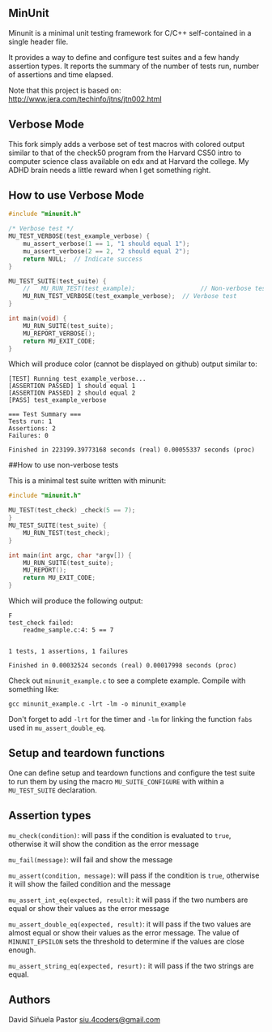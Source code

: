 ## MinUnit

Minunit is a minimal unit testing framework for C/C++ self-contained in a
single header file.

It provides a way to define and configure test suites and a few handy assertion
types.  It reports the summary of the number of tests run, number of assertions
and time elapsed.

Note that this project is based on:
http://www.jera.com/techinfo/jtns/jtn002.html

## Verbose Mode

This fork simply adds a verbose set of test macros with colored output similar to that of the check50 program from the Harvard CS50 intro to computer science class available on edx and at Harvard the college. My ADHD brain needs a little reward when I get something right.

## How to use Verbose Mode

```c
#include "minunit.h"

/* Verbose test */
MU_TEST_VERBOSE(test_example_verbose) {
    mu_assert_verbose(1 == 1, "1 should equal 1");
    mu_assert_verbose(2 == 2, "2 should equal 2");
    return NULL;  // Indicate success
}

MU_TEST_SUITE(test_suite) {
    //   MU_RUN_TEST(test_example);                  // Non-verbose test
    MU_RUN_TEST_VERBOSE(test_example_verbose);  // Verbose test
}

int main(void) {
    MU_RUN_SUITE(test_suite);
    MU_REPORT_VERBOSE();
    return MU_EXIT_CODE;
}
```

Which will produce color (cannot be displayed on github) output similar to:

```
[TEST] Running test_example_verbose...
[ASSERTION PASSED] 1 should equal 1
[ASSERTION PASSED] 2 should equal 2
[PASS] test_example_verbose

=== Test Summary ===
Tests run: 1
Assertions: 2
Failures: 0

Finished in 223199.39773168 seconds (real) 0.00055337 seconds (proc)
```

##How to use non-verbose tests

This is a minimal test suite written with minunit:

```c
#include "minunit.h"

MU_TEST(test_check) _check(5 == 7);
}
MU_TEST_SUITE(test_suite) {
	MU_RUN_TEST(test_check);
}

int main(int argc, char *argv[]) {
	MU_RUN_SUITE(test_suite);
	MU_REPORT();
	return MU_EXIT_CODE;
}
```


Which will produce the following output:

```
F
test_check failed:
	readme_sample.c:4: 5 == 7


1 tests, 1 assertions, 1 failures

Finished in 0.00032524 seconds (real) 0.00017998 seconds (proc)
```

Check out `minunit_example.c` to see a complete example. Compile with something
like:

```
gcc minunit_example.c -lrt -lm -o minunit_example
```

Don't forget to add `-lrt` for the timer and `-lm` for linking the function `fabs`
used in `mu_assert_double_eq`.

## Setup and teardown functions

One can define setup and teardown functions and configure the test suite to run
them by using the macro `MU_SUITE_CONFIGURE` with within a `MU_TEST_SUITE`
declaration.

## Assertion types

`mu_check(condition)`: will pass if the condition is evaluated to `true`, otherwise
it will show the condition as the error message

`mu_fail(message)`: will fail and show the message

`mu_assert(condition, message)`: will pass if the condition is `true`, otherwise it
will show the failed condition and the message

`mu_assert_int_eq(expected, result)`: it will pass if the two numbers are
equal or show their values as the error message

`mu_assert_double_eq(expected, result)`: it will pass if the two values
are almost equal or show their values as the error message. The value of
`MINUNIT_EPSILON` sets the threshold to determine if the values are close enough.

`mu_assert_string_eq(expected, resurt):` it will pass if the two strings are equal.

## Authors

David Siñuela Pastor <siu.4coders@gmail.com>
